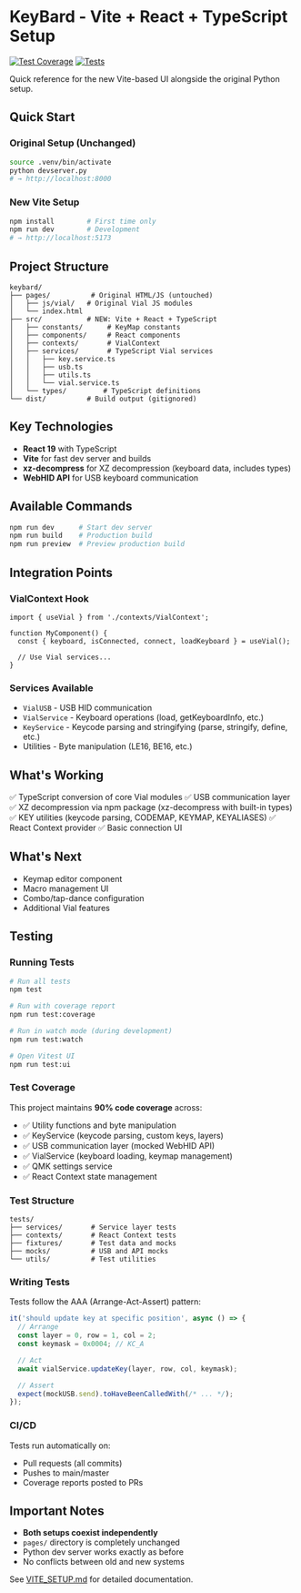 # KeyBard - Vite + React + TypeScript Setup

[![Test Coverage](https://img.shields.io/codecov/c/github/chad3814/keybard?style=flat-square&label=coverage)](https://codecov.io/gh/chad3814/keybard)
[![Tests](https://img.shields.io/github/actions/workflow/status/chad3814/keybard/test.yml?branch=main&style=flat-square&label=tests)](https://github.com/chad3814/keybard/actions/workflows/test.yml)

Quick reference for the new Vite-based UI alongside the original Python setup.

## Quick Start

### Original Setup (Unchanged)

```bash
source .venv/bin/activate
python devserver.py
# → http://localhost:8000
```

### New Vite Setup

```bash
npm install        # First time only
npm run dev        # Development
# → http://localhost:5173
```

## Project Structure

```text
keybard/
├── pages/          # Original HTML/JS (untouched)
│   ├── js/vial/   # Original Vial JS modules
│   └── index.html
├── src/           # NEW: Vite + React + TypeScript
│   ├── constants/      # KeyMap constants
│   ├── components/     # React components
│   ├── contexts/       # VialContext
│   ├── services/       # TypeScript Vial services
│   │   ├── key.service.ts
│   │   ├── usb.ts
│   │   ├── utils.ts
│   │   └── vial.service.ts
│   └── types/         # TypeScript definitions
└── dist/          # Build output (gitignored)
```

## Key Technologies

- **React 19** with TypeScript
- **Vite** for fast dev server and builds
- **xz-decompress** for XZ decompression (keyboard data, includes types)
- **WebHID API** for USB keyboard communication

## Available Commands

```bash
npm run dev      # Start dev server
npm run build    # Production build
npm run preview  # Preview production build
```

## Integration Points

### VialContext Hook

```tsx
import { useVial } from './contexts/VialContext';

function MyComponent() {
  const { keyboard, isConnected, connect, loadKeyboard } = useVial();

  // Use Vial services...
}
```

### Services Available

- `VialUSB` - USB HID communication
- `VialService` - Keyboard operations (load, getKeyboardInfo, etc.)
- `KeyService` - Keycode parsing and stringifying (parse, stringify, define, etc.)
- Utilities - Byte manipulation (LE16, BE16, etc.)

## What's Working

✅ TypeScript conversion of core Vial modules
✅ USB communication layer
✅ XZ decompression via npm package (xz-decompress with built-in types)
✅ KEY utilities (keycode parsing, CODEMAP, KEYMAP, KEYALIASES)
✅ React Context provider
✅ Basic connection UI

## What's Next

- Keymap editor component
- Macro management UI
- Combo/tap-dance configuration
- Additional Vial features

## Testing

### Running Tests

```bash
# Run all tests
npm test

# Run with coverage report
npm run test:coverage

# Run in watch mode (during development)
npm run test:watch

# Open Vitest UI
npm run test:ui
```

### Test Coverage

This project maintains **90% code coverage** across:

- ✅ Utility functions and byte manipulation
- ✅ KeyService (keycode parsing, custom keys, layers)
- ✅ USB communication layer (mocked WebHID API)
- ✅ VialService (keyboard loading, keymap management)
- ✅ QMK settings service
- ✅ React Context state management

### Test Structure

```text
tests/
├── services/       # Service layer tests
├── contexts/       # React Context tests
├── fixtures/       # Test data and mocks
├── mocks/          # USB and API mocks
└── utils/          # Test utilities
```

### Writing Tests

Tests follow the AAA (Arrange-Act-Assert) pattern:

```typescript
it('should update key at specific position', async () => {
  // Arrange
  const layer = 0, row = 1, col = 2;
  const keymask = 0x0004; // KC_A

  // Act
  await vialService.updateKey(layer, row, col, keymask);

  // Assert
  expect(mockUSB.send).toHaveBeenCalledWith(/* ... */);
});
```

### CI/CD

Tests run automatically on:

- Pull requests (all commits)
- Pushes to main/master
- Coverage reports posted to PRs

## Important Notes

- **Both setups coexist independently**
- `pages/` directory is completely unchanged
- Python dev server works exactly as before
- No conflicts between old and new systems

See [VITE_SETUP.md](./VITE_SETUP.md) for detailed documentation.
